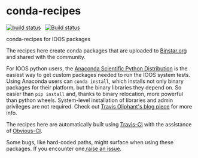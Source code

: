 # conda-recipes

[![build status](http://img.shields.io/travis/ioos/conda-recipes/master.svg?style=flat)](https://travis-ci.org/ioos/conda-recipes)
<span>&nbsp;</span>
[![Build status](https://ci.appveyor.com/api/projects/status/behpiwxfraxcruv3?svg=true)](https://ci.appveyor.com/project/comtbot/conda-recipes)

conda-recipes for IOOS packages

The recipes here create conda packages that are uploaded to
[Binstar.org](http://binstar.org) and shared with the community.

For IOOS python users, the
[Anaconda Scientific Python Distribution](https://store.continuum.io/cshop/anaconda/)
is the easiest way to get custom packages needed to run the IOOS system tests.
Using Anaconda users can `conda install`, which installs not only binary
packages for their platform, but the binary libraries they depend on.
So easier than `pip install` and, thanks to binary relocation, more powerful
than python wheels.  System-level installation of libraries and admin
privileges are not required.  Check out
[Travis Oliphant's blog piece](http://technicaldiscovery.blogspot.com/2013/12/why-i-promote-conda.html) for more info.

The recipes here are automatically built using
[Travis-CI](https://travis-ci.org/ioos/conda-recipes) with the assistance of
[Obvious-CI](https://github.com/pelson/Obvious-CI/https://github.com/ioos/conda-recipes/blob/master/.travis.yml#L14-L31).

Some bugs, like hard-coded paths, might surface when using these packages.
If you encounter one,[raise an issue](https://github.com/ioos/conda-recipes/issues).
